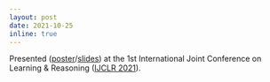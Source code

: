 ```yaml
---
layout: post
date: 2021-10-25
inline: true
---
```


Presented ([poster](/assets/pdf/IJCLR_2021_poster.pdf)/[slides](/assets/pdf/IJCLR_slides.pdf)) at the 1st International Joint Conference on Learning & Reasoning ([IJCLR 2021](http://lr2020.iit.demokritos.gr/)).
